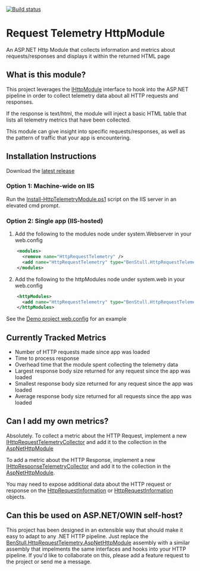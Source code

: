 [![Build status](https://ci.appveyor.com/api/projects/status/y861916tctiqj89g?svg=true)](https://ci.appveyor.com/project/BenStull/requesttelemetryhttpmodule)

# Request Telemetry HttpModule
An ASP.NET Http Module that collects information and metrics about requests/responses and displays it within the returned HTML page

## What is this module?
This project leverages the [IHttpModule](https://docs.microsoft.com/en-us/dotnet/api/system.web.ihttpmodule) interface to hook into the ASP.NET pipeline in order to collect telemetry data about all HTTP requests and responses.

If the response is text/html, the module will inject a basic HTML table that lists all telemetry metrics that have been collected.

This module can give insight into specific requests/responses, as well as the pattern of traffic that your app is encountering.

## Installation Instructions

Download the [latest release](./releases/latest)

### Option 1: Machine-wide on IIS
Run the [Install-HttpTelemetryModule.ps1](./BenStull.HttpRequestTelemetry.AspNetHttpModule/Install-HttpTelemetryModule.ps1) script on the IIS server in an elevated cmd prompt.

### Option 2: Single app (IIS-hosted)
1. Add the following to the modules node under system.Webserver in your web.config
```xml
    <modules>
      <remove name="HttpRequestTelemetry" />
      <add name="HttpRequestTelemetry" type="BenStull.HttpRequestTelemetry.AspNetHttpModule.HttpModule.AspNetHttpModule,BenStull.HttpRequestTelemetry.AspNetHttpModule,Version=1.0.0.0,Culture=neutral,PublicKeyToken=96b62749fde600bc" preCondition="integratedMode,managedHandler" />
    </modules>
```

2. Add the following to the httpModules node under system.web in your web.config
```xml
    <httpModules>
      <add name="HttpRequestTelemetry" type="BenStull.HttpRequestTelemetry.AspNetHttpModule.HttpModule.AspNetHttpModule,BenStull.HttpRequestTelemetry.AspNetHttpModule,Version=1.0.0.0,Culture=neutral,PublicKeyToken=96b62749fde600bc" />
    </httpModules>
```

See the [Demo project web.config](./BenStull.HttpRequestTelemetry.AspNetHttpModule.Demo/web.config) for an example

## Currently Tracked Metrics
- Number of HTTP requests made since app was loaded
- Time to process response
- Overhead time that the module spent collecting the telemetry data
- Largest response body size returned for any request since the app was loaded
- Smallest response body size returned for any request since the app was loaded
- Average response body size returned for all requests since the app was loaded

## Can I add my own metrics?
Absolutely.  To collect a metric about the HTTP Request, implement a new [IHttpRequestTelemetryCollector](./BenStull.HttpRequestTelemetry.Domain/HttpRequest/IHttpRequestTelemetryCollector.cs) and add it to the collection in the [AspNetHttpModule](./BenStull.HttpRequestTelemetry.AspNetHttpModule/HttpModule/AspNetHttpModule.cs)

To add a metric about the HTTP Response, implement a new [IHttpResponseTelemetryCollector](./BenStull.HttpRequestTelemetry.Domain/HttpResponse/IHttpResponseTelemetryCollector.cs) and add it to the collection in the [AspNetHttpModule](./BenStull.HttpRequestTelemetry.AspNetHttpModule/HttpModule/AspNetHttpModule.cs).

You may need to expose additional data about the HTTP request or response on the [HttpRequestInformation](./BenStull.HttpRequestTelemetry.AspNetHttpModule/HttpRequest/HttpRequestInformation.cs) or [HttpRequestInformation](./BenStull.HttpRequestTelemetry.AspNetHttpModule/HttpResponse/HttpResponseInformation.cs) objects.

## Can this be used on ASP.NET/OWIN self-host?

This project has been designed in an extensible way that should make it easy to adapt to any .NET HTTP pipeline.  Just replace the [BenStull.HttpRequestTelemetry.AspNetHttpModule](./BenStull.HttpRequestTelemetry.AspNetHttpModule) assembly with a similar assembly that impelments the same interfaces and hooks into your HTTP pipeline.  If you'd like to collaborate on this, please add a feature request to the project or send me a message.
